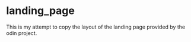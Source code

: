 # landing_page

This is my attempt to copy the layout of the landing page provided by the odin project.